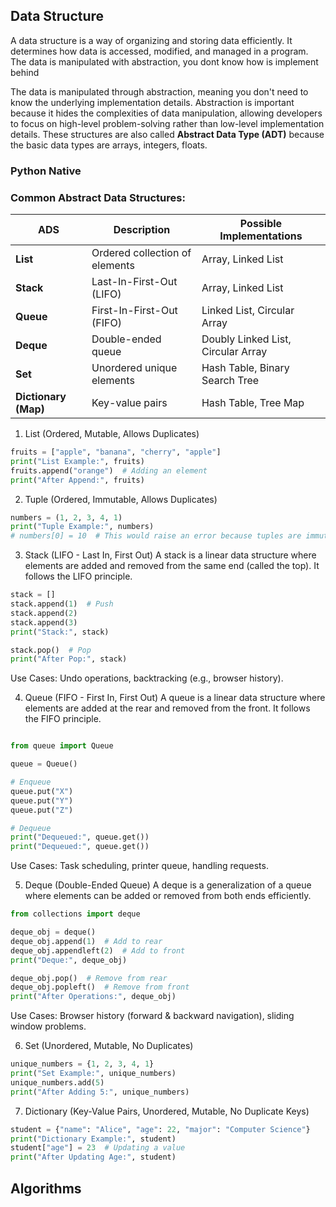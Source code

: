 ## Data Structure 

A data structure is a way of organizing and storing data efficiently. It determines how data is accessed, modified, and managed in a program.
The data is manipulated with abstraction, you dont know how is implement behind 


The data is manipulated through abstraction, meaning you don't need to know the underlying implementation details.
Abstraction is important because it hides the complexities of data manipulation, allowing developers to focus on high-level problem-solving rather than low-level implementation details. These structures are also called **Abstract Data Type (ADT)** because the basic data types are arrays, integers, floats. 


### Python Native 

### **Common Abstract Data Structures:**  
| **ADS**  | **Description** | **Possible Implementations** |
|----------|----------------|------------------------------|
| **List** | Ordered collection of elements | Array, Linked List |
| **Stack** | Last-In-First-Out (LIFO) | Array, Linked List |
| **Queue** | First-In-First-Out (FIFO) | Linked List, Circular Array |
| **Deque** | Double-ended queue | Doubly Linked List, Circular Array |
| **Set** | Unordered unique elements | Hash Table, Binary Search Tree |
| **Dictionary (Map)** | Key-value pairs | Hash Table, Tree Map |

1. List (Ordered, Mutable, Allows Duplicates)

```python
fruits = ["apple", "banana", "cherry", "apple"]
print("List Example:", fruits)
fruits.append("orange")  # Adding an element
print("After Append:", fruits)
```

2. Tuple (Ordered, Immutable, Allows Duplicates)

```python
numbers = (1, 2, 3, 4, 1)
print("Tuple Example:", numbers)
# numbers[0] = 10  # This would raise an error because tuples are immutable
```

3. Stack (LIFO - Last In, First Out)
A stack is a linear data structure where elements are added and removed from the same end (called the top). It follows the LIFO principle.

```python
stack = []  
stack.append(1)  # Push
stack.append(2)
stack.append(3)
print("Stack:", stack)

stack.pop()  # Pop
print("After Pop:", stack)
```
Use Cases: Undo operations, backtracking (e.g., browser history).

4. Queue (FIFO - First In, First Out)
A queue is a linear data structure where elements are added at the rear and removed from the front. It follows the FIFO principle.


```python

from queue import Queue

queue = Queue()

# Enqueue
queue.put("X")
queue.put("Y")
queue.put("Z")

# Dequeue
print("Dequeued:", queue.get())  
print("Dequeued:", queue.get())

```
Use Cases: Task scheduling, printer queue, handling requests.

5. Deque (Double-Ended Queue)
A deque is a generalization of a queue where elements can be added or removed from both ends efficiently.


```python
from collections import deque

deque_obj = deque()
deque_obj.append(1)  # Add to rear
deque_obj.appendleft(2)  # Add to front
print("Deque:", deque_obj)

deque_obj.pop()  # Remove from rear
deque_obj.popleft()  # Remove from front
print("After Operations:", deque_obj)
```
Use Cases: Browser history (forward & backward navigation), sliding window problems.


6. Set (Unordered, Mutable, No Duplicates)


```python
unique_numbers = {1, 2, 3, 4, 1}
print("Set Example:", unique_numbers)
unique_numbers.add(5)
print("After Adding 5:", unique_numbers)
```

7. Dictionary (Key-Value Pairs, Unordered, Mutable, No Duplicate Keys)

```python
student = {"name": "Alice", "age": 22, "major": "Computer Science"}
print("Dictionary Example:", student)
student["age"] = 23  # Updating a value
print("After Updating Age:", student)
```

## Algorithms

